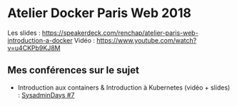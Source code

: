 
# Atelier Docker Paris Web 2018

Les slides : https://speakerdeck.com/renchap/atelier-paris-web-introduction-a-docker
Vidéo : https://www.youtube.com/watch?v=u4CKPb9KJ8M


## Mes conférences sur le sujet

- Introduction aux containers & Introduction à Kubernetes (vidéo + slides) : [SysadminDays #7](https://sysadmindays.fr/7/)
